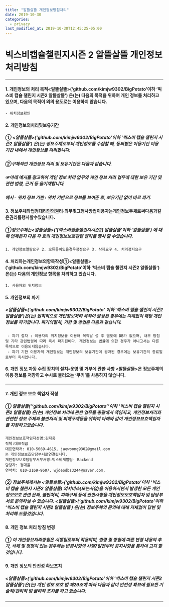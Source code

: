 ```yaml
---
title: "알뜰살뜰 개인정보방침처리"
date: 2019-10-30
categories:
  - privacy
last_modified_at: 2019-10-30T12:45:25-05:00
---
```

# 빅스비캡슐챌린지시즌 2 알뜰살뜰 개인정보 처리방침

* * *
#### 1. 개인정보의 처리 목적<알뜰살뜰>(‘github.com/kimjw9302/BigPotato’이하 ‘빅스비 캡슐 챌린지 시즌2 알뜰살뜰') 은(는) 다음의 목적을 위하여 개인 정보를 처리하고 있으며, 다음의 목적이 외의 용도로는 이용하지 않습니다.
	- 위치정보확인

#### 2. 개인정보의처리및보유기간
##### ① <알뜰살뜰>(‘github.com/kimjw9302/BigPotato’이하 ‘빅스비 캡슐 챌린지 시즌2 알뜰살뜰') 은(는) 정보주체로부터 개인정보를 수집할 때, 동의받은 이용기간 이용 기간 내에서 개인정보를 처리합니다.
##### ②구체적인 개인정보 처리 및 보유기간은 다음과 같습니다.
##### ☞아래 예시를 참고하여 개인 정보 처리 업무와 개인 정보 처리 업무에 대한 보유 기간 및 관련 법령, 근거 등 을기재합니다.
##### 예시 - 위치 정보 기반 : 위치 기반으로 정보를 보여준 후, 보유기간 없이 바로 파기.

#### 3. 정보주체와법정대리인의권리·의무및그행사방법이용자는개인정보주체로써다음과같은권리를행사할수있습니다.
##### ①정보주체는<알뜰살뜰>(‘[빅스비캡슐챌린지시즌2] 알뜰살뜰’이하 ‘알뜰살뜰') 에 대해 언제든지 다음 각 호의 개인정보보호관련 권리를 행사 할 수있습니다.
	1. 개인정보열람요구 2. 오류등이있을경우정정요구 3. 삭제요구 4. 처리정지요구

#### 4. 처리하는개인정보의항목작성①<알뜰살뜰>(‘github.com/kimjw9302/BigPotato’이하 '빅스비 캡슐 챌린지 시즌2 알뜰살뜰')은(는) 다음의 개인정보 항목을 처리하고 있습니다.
	1. 사용자의 위치정보

#### 5. 개인정보의 파기 
##### <알뜰살뜰>(‘github.com/kimjw9302/BigPotato’ 이하 '빅스비 캡슐 챌린지 시즌2 알뜰살뜰')은(는) 원칙적으로 개인정보처리 목적이 달성된 경우에는 지체없이 해당 개인정보를 파기합니다. 파기의절차, 기한 및 방법은 다음과 같습니다.
	 - 파기 절차 : 이용자의 위치정보를 이용해 목적달 성 후 별도에 DB가 없으며, 내부 방침 및 기타 관련법령에 따라 즉시 파기된비다. 개인정보는 법률에 의한 경우가 아니고서는 다른 목적으로 이용되지않습니다.
     - 파기 기한 이용자의 개인정보는 개인정보의 보유기간이 경과된 경우에는 보유기간의 종료일로부터 즉시입니다.

#### 6. 개인 정보 자동 수집 장치의 설치•운영 및 거부에 관한 사항 <알뜰살뜰>은 정보주체의 이용 정보를 저장하고 수시로 불러오는 ‘쿠키’를 사용하지 않습니다.
- - -
#### 7. 개인 정보 보호 책임자 작성
##### ① 알뜰살뜰(‘‘github.com/kimjw9302/BigPotato’’이하 ‘빅스비 캡슐 챌린지 시즌2 알뜰살뜰) 은(는) 개인정보 처리에 관한 업무를 총괄해서 책임지고, 개인정보처리와 관련한 정보 주체의 불만처리 및 피해구제등을 위하여 아래와 같이 개인정보보호책임자를 지정하고있습니다.
	개인정보보호책임자성명:김재웅
    직책:대표직급
    대표연락처: 010-5669-4615, jaewoong9302@gmail.com
    ※ 개인정보보호담당부서로연결됩니다.
    개인정보보호담당부서부서명:빅스비개발팀- Backend
    담당자: 정대윤
    연락처: 010-2169-9607, wjdeodbs3244@naver.com,
##### ② 정보주체께서는 <알뜰살뜰>(‘github.com/kimjw9302/BigPotato’이하 ‘빅스비 캡슐 챌린지 시즌2 알뜰살뜰) 의서비스(또는사업)을 이용하시면서 발생한 모든 개인정보보호 관련 문의, 불만처리, 피해구제 등에 관한사항을 개인정보보호책임자 및 담당부서로 문의하실 수 있습니다. <알뜰살뜰>(‘github.com/kimjw9302/BigPotato’이하 ‘빅스비 캡슐 챌린지 시즌2 알뜰살뜰 ) 은(는) 정보주체의 문의에 대해 지체없이 답변 및 처리해 드릴것입니다.
#### 8. 개인 정보 처리 방침 변경
##### ① 이 개인정보처리방침은 시행일로부터 적용되며, 법령 및 방침에 따른 변경 내용의 추가, 삭제 및 정정이 있는 경우에는 변경사항의 시행7일전부터 공지사항을 통하여 고지 할 것입니다.
#### 9. 개인 정보의 안전성 확보조치
##### <알뜰살뜰>(‘github.com/kimjw9302/BigPotato’이하 '빅스비 캡슐 챌린지 시즌2 알뜰살뜰')은(는) 개인 정보 보호 법 제29조에 따라 다음과 같이 안전성 확보에 필요한 기술적/관리적 및 물리적 조치를 하고 있습니다.
* * *
